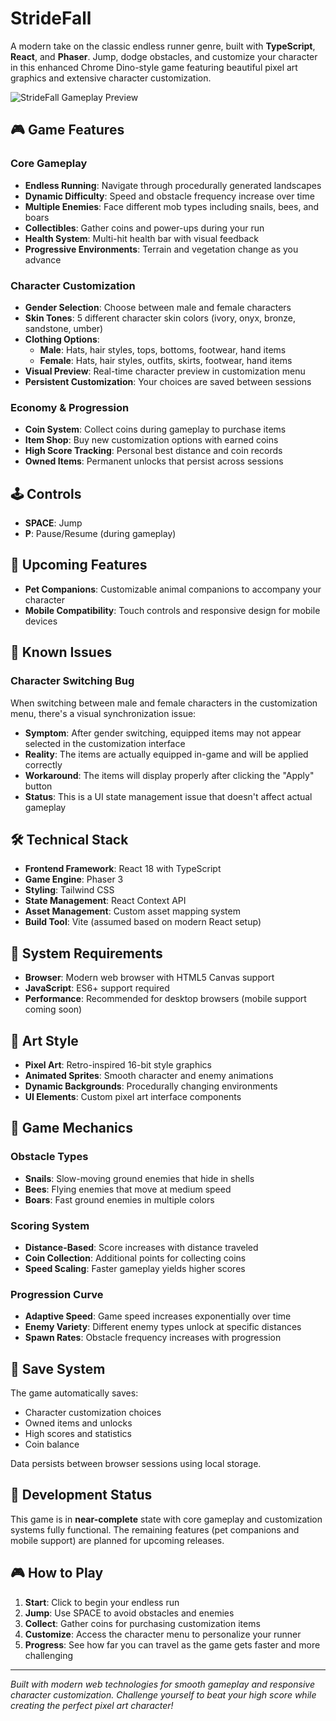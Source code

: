 # StrideFall

A modern take on the classic endless runner genre, built with **TypeScript**, **React**, and **Phaser**. Jump, dodge obstacles, and customize your character in this enhanced Chrome Dino-style game featuring beautiful pixel art graphics and extensive character customization.

![StrideFall Gameplay Preview](https://res.cloudinary.com/djaqusrpx/image/upload/v1757933165/stridefall_preview_qllqpk.gif)

## 🎮 Game Features

### Core Gameplay
- **Endless Running**: Navigate through procedurally generated landscapes
- **Dynamic Difficulty**: Speed and obstacle frequency increase over time
- **Multiple Enemies**: Face different mob types including snails, bees, and boars
- **Collectibles**: Gather coins and power-ups during your run
- **Health System**: Multi-hit health bar with visual feedback
- **Progressive Environments**: Terrain and vegetation change as you advance

### Character Customization
- **Gender Selection**: Choose between male and female characters
- **Skin Tones**: 5 different character skin colors (ivory, onyx, bronze, sandstone, umber)
- **Clothing Options**:
  - **Male**: Hats, hair styles, tops, bottoms, footwear, hand items
  - **Female**: Hats, hair styles, outfits, skirts, footwear, hand items
- **Visual Preview**: Real-time character preview in customization menu
- **Persistent Customization**: Your choices are saved between sessions

### Economy & Progression
- **Coin System**: Collect coins during gameplay to purchase items
- **Item Shop**: Buy new customization options with earned coins
- **High Score Tracking**: Personal best distance and coin records
- **Owned Items**: Permanent unlocks that persist across sessions

## 🕹️ Controls

- **SPACE**: Jump
- **P**: Pause/Resume (during gameplay)

## 🚀 Upcoming Features

- **Pet Companions**: Customizable animal companions to accompany your character
- **Mobile Compatibility**: Touch controls and responsive design for mobile devices

## 🐛 Known Issues

### Character Switching Bug
When switching between male and female characters in the customization menu, there's a visual synchronization issue:

- **Symptom**: After gender switching, equipped items may not appear selected in the customization interface
- **Reality**: The items are actually equipped in-game and will be applied correctly
- **Workaround**: The items will display properly after clicking the "Apply" button
- **Status**: This is a UI state management issue that doesn't affect actual gameplay

## 🛠️ Technical Stack

- **Frontend Framework**: React 18 with TypeScript
- **Game Engine**: Phaser 3
- **Styling**: Tailwind CSS
- **State Management**: React Context API
- **Asset Management**: Custom asset mapping system
- **Build Tool**: Vite (assumed based on modern React setup)

## 📱 System Requirements

- **Browser**: Modern web browser with HTML5 Canvas support
- **JavaScript**: ES6+ support required
- **Performance**: Recommended for desktop browsers (mobile support coming soon)

## 🎨 Art Style

- **Pixel Art**: Retro-inspired 16-bit style graphics
- **Animated Sprites**: Smooth character and enemy animations
- **Dynamic Backgrounds**: Procedurally changing environments
- **UI Elements**: Custom pixel art interface components

## 🎯 Game Mechanics

### Obstacle Types
- **Snails**: Slow-moving ground enemies that hide in shells
- **Bees**: Flying enemies that move at medium speed
- **Boars**: Fast ground enemies in multiple colors

### Scoring System
- **Distance-Based**: Score increases with distance traveled
- **Coin Collection**: Additional points for collecting coins
- **Speed Scaling**: Faster gameplay yields higher scores

### Progression Curve
- **Adaptive Speed**: Game speed increases exponentially over time
- **Enemy Variety**: Different enemy types unlock at specific distances
- **Spawn Rates**: Obstacle frequency increases with progression

## 💾 Save System

The game automatically saves:
- Character customization choices
- Owned items and unlocks
- High scores and statistics
- Coin balance

Data persists between browser sessions using local storage.

## 🚧 Development Status

This game is in **near-complete** state with core gameplay and customization systems fully functional. The remaining features (pet companions and mobile support) are planned for upcoming releases.

## 🎮 How to Play

1. **Start**: Click to begin your endless run
2. **Jump**: Use SPACE to avoid obstacles and enemies
3. **Collect**: Gather coins for purchasing customization items
4. **Customize**: Access the character menu to personalize your runner
5. **Progress**: See how far you can travel as the game gets faster and more challenging

---

*Built with modern web technologies for smooth gameplay and responsive character customization. Challenge yourself to beat your high score while creating the perfect pixel art character!*